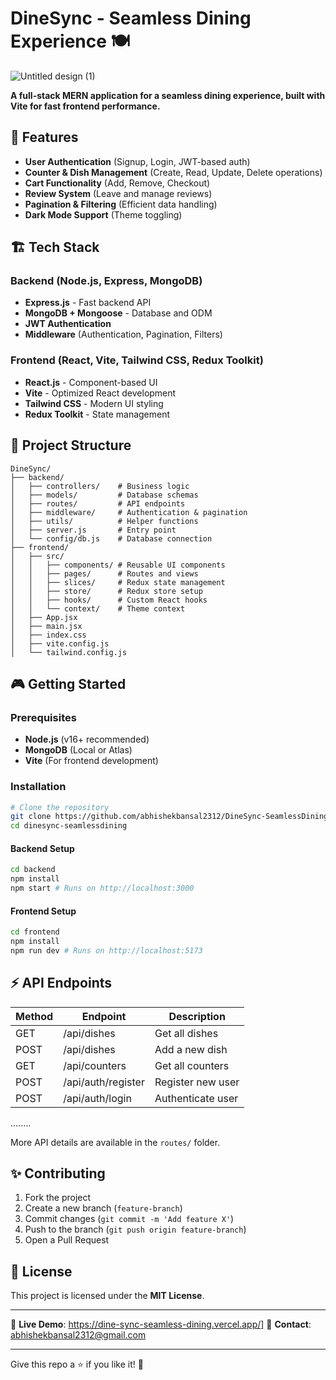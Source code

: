 # DineSync - Seamless Dining Experience 🍽️

![Untitled design (1)](https://github.com/user-attachments/assets/88b04b6f-443c-4181-bcb7-5d49fc54ae7a)


**A full-stack MERN application for a seamless dining experience, built with Vite for fast frontend performance.**

## 🚀 Features
- **User Authentication** (Signup, Login, JWT-based auth)
- **Counter & Dish Management** (Create, Read, Update, Delete operations)
- **Cart Functionality** (Add, Remove, Checkout)
- **Review System** (Leave and manage reviews)
- **Pagination & Filtering** (Efficient data handling)
- **Dark Mode Support** (Theme toggling)

## 🏗️ Tech Stack
### Backend (Node.js, Express, MongoDB)
- **Express.js** - Fast backend API
- **MongoDB + Mongoose** - Database and ODM
- **JWT Authentication**
- **Middleware** (Authentication, Pagination, Filters)

### Frontend (React, Vite, Tailwind CSS, Redux Toolkit)
- **React.js** - Component-based UI
- **Vite** - Optimized React development
- **Tailwind CSS** - Modern UI styling
- **Redux Toolkit** - State management

## 📂 Project Structure
```
DineSync/
├── backend/
│   ├── controllers/    # Business logic
│   ├── models/         # Database schemas
│   ├── routes/         # API endpoints
│   ├── middleware/     # Authentication & pagination
│   ├── utils/          # Helper functions
│   ├── server.js       # Entry point
│   └── config/db.js    # Database connection
├── frontend/
│   ├── src/
│   │   ├── components/ # Reusable UI components
│   │   ├── pages/      # Routes and views
│   │   ├── slices/     # Redux state management
│   │   ├── store/      # Redux store setup
│   │   ├── hooks/      # Custom React hooks
│   │   └── context/    # Theme context
│   ├── App.jsx
│   ├── main.jsx
│   ├── index.css
│   ├── vite.config.js
│   └── tailwind.config.js
```

## 🎮 Getting Started
### Prerequisites
- **Node.js** (v16+ recommended)
- **MongoDB** (Local or Atlas)
- **Vite** (For frontend development)

### Installation
```sh
# Clone the repository
git clone https://github.com/abhishekbansal2312/DineSync-SeamlessDining
cd dinesync-seamlessdining
```
#### Backend Setup
```sh
cd backend
npm install
npm start # Runs on http://localhost:3000
```
#### Frontend Setup
```sh
cd frontend
npm install
npm run dev # Runs on http://localhost:5173
```

## ⚡ API Endpoints
| Method | Endpoint | Description |
|--------|---------|-------------|
| GET | /api/dishes | Get all dishes |
| POST | /api/dishes | Add a new dish |
| GET | /api/counters | Get all counters |
| POST | /api/auth/register | Register new user |
| POST | /api/auth/login | Authenticate user |
........

More API details are available in the `routes/` folder.

## ✨ Contributing
1. Fork the project
2. Create a new branch (`feature-branch`)
3. Commit changes (`git commit -m 'Add feature X'`)
4. Push to the branch (`git push origin feature-branch`)
5. Open a Pull Request

## 📜 License
This project is licensed under the **MIT License**.

---
🔗 **Live Demo**: https://dine-sync-seamless-dining.vercel.app/] 
📩 **Contact**: [abhishekbansal2312@gmail.com](mailto:abhishekbansal2312@gmail.com)

---
Give this repo a ⭐ if you like it! 🚀

